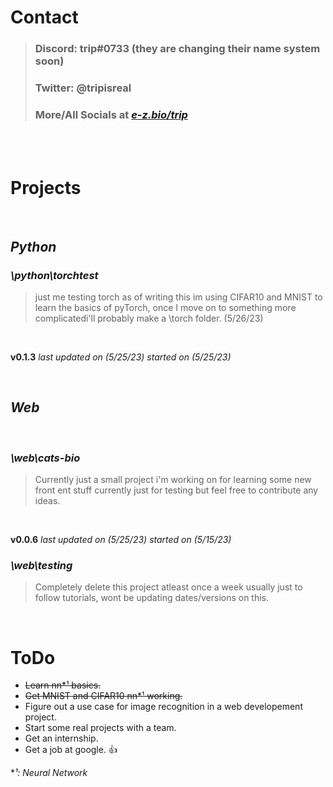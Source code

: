 # **Contact**

> ### Discord: trip#0733 (they are changing their name system soon)
> ### Twitter: @tripisreal
> ### More/All Socials at *[e-z.bio/trip](https://e-z.bio/trip)*

<br>
<br>

# **Projects**

<br>

## ***Python***

### *\python\torchtest*

> just me testing torch as of writing this im using CIFAR10 and MNIST to learn the basics of pyTorch, once I move on to something more complicatedi'll probably make a \torch folder. (5/26/23)
<br>

**v0.1.3** *last updated on (5/25/23) started on (5/25/23)*

<br>

## ***Web***

<br>

### *\web\cats-bio*

> Currently just a small project i'm working on for learning some new front ent stuff currently just for testing but feel free to contribute any ideas.
<br>

**v0.0.6** *last updated on (5/25/23) started on (5/15/23)*

### *\web\testing*

> Completely delete this project atleast once a week usually just to follow tutorials, wont be updating dates/versions on this.

<br>

# **ToDo**

- ~~Learn nn*¹ basics.~~
- ~~Get MNIST and CIFAR10 nn*¹ working.~~
- Figure out a use case for image recognition in a web developement project.
- Start some real projects with a team.
- Get an internship.
- Get a job at google. 👍

**¹: Neural Network*
